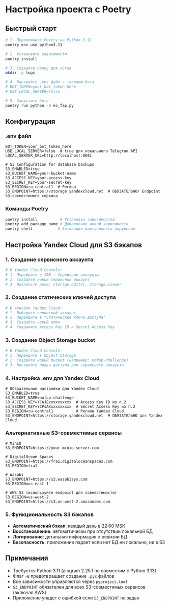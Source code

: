 # Настройка проекта с Poetry

## Быстрый старт

```bash
# 1. Переключите Poetry на Python 3.11
poetry env use python3.11

# 2. Установите зависимости
poetry install

# 3. Создайте папку для логов
mkdir -p logs

# 4. Настройте .env файл с токеном бота
# BOT_TOKEN=your_bot_token_here
# USE_LOCAL_SERVER=false

# 5. Запустите бота
poetry run python -B no_fap.py
```

## Конфигурация

### .env файл
```env
BOT_TOKEN=your_bot_token_here
USE_LOCAL_SERVER=false  # true для локального Telegram API
LOCAL_SERVER_URL=http://localhost:8081

# S3 Configuration for database backups
S3_ENABLED=true
S3_BUCKET_NAME=your-bucket-name
S3_ACCESS_KEY=your-access-key
S3_SECRET_KEY=your-secret-key
S3_REGION=ru-central1  # Регион
S3_ENDPOINT=https://storage.yandexcloud.net  # ОБЯЗАТЕЛЬНО! Endpoint S3-совместимого сервиса
```

### Команды Poetry
```bash
poetry install          # Установка зависимостей
poetry add package_name # Добавление новой зависимости
poetry shell           # Активация виртуального окружения
```

## Настройка Yandex Cloud для S3 бэкапов

### 1. Создание сервисного аккаунта
```bash
# В Yandex Cloud Console:
# 1. Перейдите в IAM → Сервисные аккаунты
# 2. Создайте новый сервисный аккаунт
# 3. Назначьте роли: storage.editor, storage.viewer
```

### 2. Создание статических ключей доступа
```bash
# В консоли Yandex Cloud:
# 1. Выберите сервисный аккаунт
# 2. Перейдите в "Статические ключи доступа"
# 3. Создайте новый ключ
# 4. Сохраните Access Key ID и Secret Access Key
```

### 3. Создание Object Storage bucket
```bash
# В Yandex Cloud Console:
# 1. Перейдите в Object Storage
# 2. Создайте новый bucket (например: nofap-challenge)
# 3. Настройте права доступа для сервисного аккаунта
```

### 4. Настройка .env для Yandex Cloud
```env
# Обязательные настройки для Yandex Cloud
S3_ENABLED=true
S3_BUCKET_NAME=nofap-challenge
S3_ACCESS_KEY=YCAJExxxxxxxxxx  # Access Key ID из п.2
S3_SECRET_KEY=YCPsAKxxxxxxxxx  # Secret Access Key из п.2
S3_REGION=ru-central1          # Регион Yandex Cloud
S3_ENDPOINT=https://storage.yandexcloud.net  # ОБЯЗАТЕЛЬНО для Yandex Cloud
```

### Альтернативные S3-совместимые сервисы
```env
# MinIO
S3_ENDPOINT=https://your-minio-server.com

# DigitalOcean Spaces
S3_ENDPOINT=https://fra1.digitaloceanspaces.com
S3_REGION=fra1

# Wasabi
S3_ENDPOINT=https://s3.wasabisys.com
S3_REGION=us-east-1

# AWS S3 (используйте endpoint для совместимости)
S3_REGION=us-west-2
S3_ENDPOINT=https://s3.us-west-2.amazonaws.com
```

### 5. Функциональность S3 бэкапов
- **Автоматический бэкап**: каждый день в 22:00 MSK
- **Восстановление**: автоматически при отсутствии локальной БД
- **Логирование**: детальная информация о ревизии БД
- **Безопасность**: приложение падает если нет БД ни локально, ни в S3

## Примечания

- Требуется Python 3.11 (aiogram 2.25.1 не совместим с Python 3.13)
- Флаг `-B` предотвращает создание `.pyc` файлов
- Все зависимости управляются через `pyproject.toml`
- `S3_ENDPOINT` обязателен для всех S3-совместимых сервисов (включая AWS)
- Приложение упадет с ошибкой если `S3_ENDPOINT` не задан
